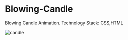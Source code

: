 # Blowing-Candle
Blowing Candle Animation. Technology Stack: CSS,HTML

![candle](https://user-images.githubusercontent.com/99597655/174250095-620880b8-dcf0-49b4-8321-9572cfd2b538.gif)


